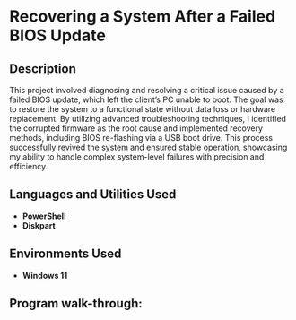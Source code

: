 <h1>Recovering a System After a Failed BIOS Update</h1>

<h2>Description</h2>
This project involved diagnosing and resolving a critical issue caused by a failed BIOS update, which left the client’s PC unable to boot. The goal was to restore the system to a functional state without data loss or hardware replacement. By utilizing advanced troubleshooting techniques, I identified the corrupted firmware as the root cause and implemented recovery methods, including BIOS re-flashing via a USB boot drive. This process successfully revived the system and ensured stable operation, showcasing my ability to handle complex system-level failures with precision and efficiency.
<br />


<h2>Languages and Utilities Used</h2>

- <b>PowerShell</b> 
- <b>Diskpart</b>

<h2>Environments Used </h2>

- <b>Windows 11</b>

<h2>Program walk-through:</h2>

<p align="center">

</p>

<!--
 ```diff
- text in red
+ text in green
! text in orange
# text in gray
@@ text in purple (and bold)@@
```
--!>

